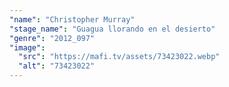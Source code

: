 ```yaml
---
"name": "Christopher Murray"
"stage_name": "Guagua llorando en el desierto"
"genre": "2012_097"
"image":
  "src": "https://mafi.tv/assets/73423022.webp"
  "alt": "73423022"
---
```

